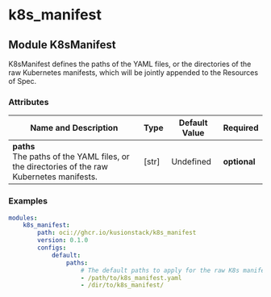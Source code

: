 # k8s_manifest

## Module K8sManifest

K8sManifest defines the paths of the YAML files, or the directories of the raw Kubernetes manifests, which will be jointly appended to the Resources of Spec.

### Attributes

|Name and Description|Type|Default Value|Required|
|--------------------|----|-------------|--------|
|**paths**<br />The paths of the YAML files, or the directories of the raw Kubernetes manifests. |[str]|Undefined|**optional**|

### Examples

```yaml
modules: 
    k8s_manifest: 
        path: oci://ghcr.io/kusionstack/k8s_manifest
        version: 0.1.0
        configs: 
            default: 
                paths: 
                    # The default paths to apply for the raw K8s manifest YAML files. 
                    - /path/to/k8s_manifest.yaml
                    - /dir/to/k8s_manifest/
```